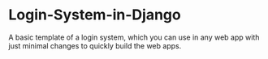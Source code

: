 # Login-System-in-Django
A basic template of a login system, which you can use in any web app with just minimal changes to quickly build the web apps.
